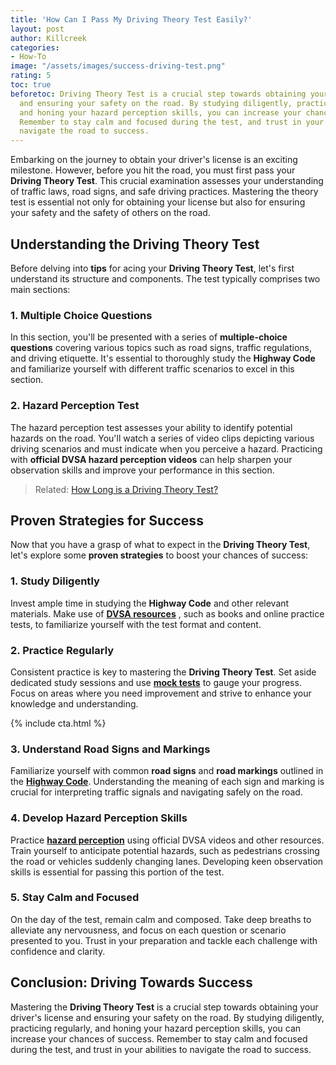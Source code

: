 ```yaml
---
title: 'How Can I Pass My Driving Theory Test Easily?'
layout: post
author: Killcreek
categories:
- How-To
image: "/assets/images/success-driving-test.png"
rating: 5
toc: true
beforetoc: Driving Theory Test is a crucial step towards obtaining your driver's license
  and ensuring your safety on the road. By studying diligently, practicing regularly,
  and honing your hazard perception skills, you can increase your chances of success.
  Remember to stay calm and focused during the test, and trust in your abilities to
  navigate the road to success.
---
```

Embarking on the journey to obtain your driver's license is an exciting milestone. However, before you hit the road, you must first pass your **Driving Theory Test**. This crucial examination assesses your understanding of traffic laws, road signs, and safe driving practices. Mastering the theory test is essential not only for obtaining your license but also for ensuring your safety and the safety of others on the road.

## Understanding the Driving Theory Test

Before delving into **tips** for acing your **Driving Theory Test**, let's first understand its structure and components. The test typically comprises two main sections:

### 1. Multiple Choice Questions

In this section, you'll be presented with a series of **multiple-choice questions** covering various topics such as road signs, traffic regulations, and driving etiquette. It's essential to thoroughly study the **Highway Code** and familiarize yourself with different traffic scenarios to excel in this section.

### 2. Hazard Perception Test

The hazard perception test assesses your ability to identify potential hazards on the road. You'll watch a series of video clips depicting various driving scenarios and must indicate when you perceive a hazard. Practicing with **official DVSA hazard perception videos** can help sharpen your observation skills and improve your performance in this section.


> Related: [How Long is a Driving Theory Test?](/how-long-is-the-driving-test/)

## Proven Strategies for Success

Now that you have a grasp of what to expect in the **Driving Theory Test**, let's explore some **proven strategies** to boost your chances of success:

### 1. Study Diligently

Invest ample time in studying the **Highway Code** and other relevant materials. Make use of **[DVSA resources](/dvsa-theory-test/)** , such as books and online practice tests, to familiarize yourself with the test format and content.

### 2. Practice Regularly

Consistent practice is key to mastering the **Driving Theory Test**. Set aside dedicated study sessions and use **[mock tests](/test)** to gauge your progress. Focus on areas where you need improvement and strive to enhance your knowledge and understanding.



<!-- _includes/cta.html -->

{% include cta.html %}



### 3. Understand Road Signs and Markings

Familiarize yourself with common **road signs** and **road markings** outlined in the **[Highway Code](/test)**. Understanding the meaning of each sign and marking is crucial for interpreting traffic signals and navigating safely on the road.

### 4. Develop Hazard Perception Skills

Practice **[hazard perception](/hazard-perception-test/)** using official DVSA videos and other resources. Train yourself to anticipate potential hazards, such as pedestrians crossing the road or vehicles suddenly changing lanes. Developing keen observation skills is essential for passing this portion of the test.

### 5. Stay Calm and Focused

On the day of the test, remain calm and composed. Take deep breaths to alleviate any nervousness, and focus on each question or scenario presented to you. Trust in your preparation and tackle each challenge with confidence and clarity.

## Conclusion: Driving Towards Success

Mastering the **Driving Theory Test** is a crucial step towards obtaining your driver's license and ensuring your safety on the road. By studying diligently, practicing regularly, and honing your hazard perception skills, you can increase your chances of success. Remember to stay calm and focused during the test, and trust in your abilities to navigate the road to success.
